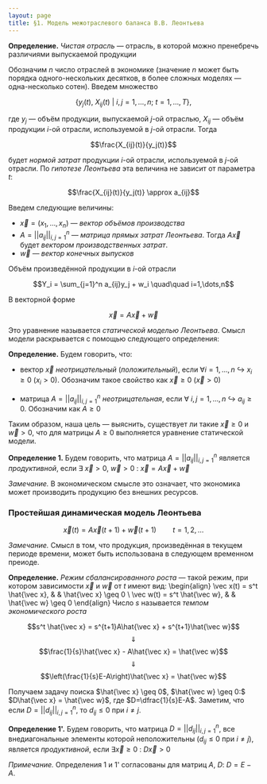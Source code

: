 ```yaml
---
layout: page
title: §1. Модель межотраслевого баланса В.В. Леонтьева
---
```



**Определение.** *Чистая отрасль* &mdash; отрасль, в которой можно пренебречь различиями выпускаемой продукции



Обозначим $n$ число отраслей в экономике (значение $n$ может быть порядка одного-нескольких десятков, в более сложных моделях &mdash; одна-несколько сотен). Введем множество

$$\left\{y_j(t),\ X_{ij}(t)\ |\  i,j=1,\dots,n;\ t=1,\dots,T \right\},$$

где $y_j$ &mdash; объём продукции, выпускаемой $j$-ой отраслью, $X_{ij}$ &mdash; объём продукции $i$-ой отрасли, используемой в $j$-ой отрасли. Тогда

$$\frac{X_{ij}(t)}{y_j(t)}$$

будет *нормой затрат* продукции $i$-ой отрасли, используемой в $j$-ой отрасли. По *гипотезе Леонтьева* эта величина не зависит от параметра $t$:

$$\frac{X_{ij}(t)}{y_j(t)} \approx a_{ij}$$



Введем следующие величины:

* $\vec x = (x_1, \dots, x_n)$ &mdash; *вектор объёмов производства*
* $A = \left|\left|a_{ij}\right|\right|_{i,j=1}^n$ &mdash; *матрица прямых затрат Леонтьева*. Тогда $A\vec x$ будет *вектором производственных затрат*.
* $\vec w$ &mdash; *вектор конечных выпусков*

Объём произведённой продукции в $i$-ой отрасли

$$Y_i = \sum_{j=1}^n a_{ij}y_j + w_i \quad\quad i=1,\dots,n$$

В векторной форме

$$ \vec x = A\vec x + \vec w $$


Это уравнение называется *статической моделью Леонтьева*. Смысл модели раскрывается с помощью следующего определения:



**Определение.** Будем говорить, что:

* вектор $\vec x$ *неотрицательный* (*положительный*), если $\forall i=1,\dots,n$ $\hookrightarrow$ $x_i \geq 0$ ($x_i > 0$). Обозначим такое свойство как $\vec x \geq 0$ ($\vec x > 0$)

* матрица $A = \left|\left|a_{ij}\right|\right|_{i,j=1}^n$ *неотрицательная*, если $\forall$ $i,j = 1,\dots, n$ $\hookrightarrow$ $a_{ij} \geq 0$. Обозначим как $A \geq 0$



Таким образом, наша цель &mdash; выяснить, существует ли такие $\vec x \geq 0$ и $\vec w > 0$, что для матрицы $A \geq 0$ выполняется уравнение статической модели.
    


**Определение 1.** Будем говорить, что матрица $A = \left|\left|a_{ij}\right|\right|_{i,j=1}^n$ является *продуктивной*, если $\exists$ $\vec x>0$, $\vec w > 0$ $:$ $\vec x = A\vec x + \vec w$



*Замечание.* В экономическом смысле это означает, что экономика может производить продукцию без внешних ресурсов.



### Простейшая динамическая модель Леонтьева

$$\vec x(t) = A\vec x(t+1) + \vec w(t+1) \quad\quad t=1,2,\dots$$

*Замечание.* Смысл в том, что продукция, произведённая в текущем периоде времени, может быть использована в следующем временном преиоде.



**Определение.** *Режим сбалансированного роста* &mdash; такой режим, при котором зависимости $\vec x$ и $\vec w$ от $t$ имеют вид:
\begin{align}
\vec x(t) = s^t \hat{\vec x}, & & \hat{\vec x} \geq 0 \\
\vec w(t) = s^t \hat{\vec w}, & & \hat{\vec w} \geq 0
\end{align}
Число $s$ называется *темпом экономического роста*



$$s^t \hat{\vec x} = s^{t+1}A\hat{\vec x} + s^{t+1}\hat{\vec w}$$
$$\Downarrow$$
$$\frac{1}{s}\hat{\vec x} - A\hat{\vec x} = \hat{\vec w}$$
$$\Downarrow$$
$$\left(\frac{1}{s}E-A\right)\hat{\vec x} = \hat{\vec w}$$

Получаем задачу поиска $\hat{\vec x} \geq 0$, $\hat{\vec w} \geq 0:$ $D\hat{\vec x} = \hat{\vec w}$, где $D=\dfrac{1}{s}E-A$. Заметим, что если $D = \left|\left|d_{ij}\right|\right|_{i,j=1}^n$, то $d_{ij} \leq 0$ при $i \neq j$.



**Определение 1'.** Будем говорить, что матрица $D = \left|\left|d_{ij}\right|\right|_{i,j=1}^n$, все внедиагональные элементы которой неположительны ($d_{ij} \leq 0$ при $i \neq j$), является *продуктивной*, если $\exists \vec x \geq 0$ $:$ $D\vec x > 0$



*Примечание.* Определения 1 и 1' согласованы для матриц $A$, $D:$ $D=E-A$.
